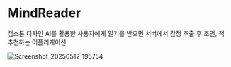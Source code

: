 # MindReader

 캡스톤 디자인 AI를 활용한 사용자에게 일기를 받으면 서버에서 감정 추출 후 조언, 책 추천하는 어플리케이션 
 
![Screenshot_20250512_195754](https://github.com/user-attachments/assets/1c577ad1-878b-4e57-951f-ba6fa045c6cb)

